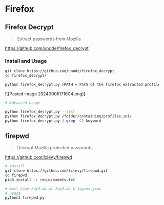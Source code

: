# Firefox

## Firefox Decrypt

> Extract passwords from Mozilla

https://github.com/unode/firefox_decrypt

### Install and Usage

```bash
git clone https://github.com/unode/firefox_decrypt
cd firefox_decrypt/
```

```bash
python firefox_decrypt.py [PATH = Path of the firefox extracted profile]
```

![[Pasted image 20240906171604.png]]

```bash
# Advanced usage

python firefox_decrypt.py --list
python firefox_decrypt.py /folder/containing/profiles.ini/
python firefox_decrypt.py | grep -C2 keyword
```

## firepwd

>Decrypt Mozilla protected passwords

https://github.com/lclevy/firepwd

```bash
# install 
git clone https://github.com/lclevy/firepwd.git
cd firepwd
pip3 install -r requirements.txt

# must have key4.db or key3.db & logins.json
# usage
python3 firepwd.py
```
